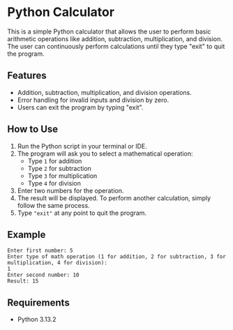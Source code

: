 
# Python Calculator

This is a simple Python calculator that allows the user to perform basic arithmetic operations like addition, subtraction, multiplication, and division. The user can continuously perform calculations until they type "exit" to quit the program.

## Features

- Addition, subtraction, multiplication, and division operations.
- Error handling for invalid inputs and division by zero.
- Users can exit the program by typing "exit".

## How to Use

1. Run the Python script in your terminal or IDE.
2. The program will ask you to select a mathematical operation:
   - Type `1` for addition
   - Type `2` for subtraction
   - Type `3` for multiplication
   - Type `4` for division
3. Enter two numbers for the operation.
4. The result will be displayed. To perform another calculation, simply follow the same process.
5. Type `"exit"` at any point to quit the program.

## Example

```
Enter first number: 5
Enter type of math operation (1 for addition, 2 for subtraction, 3 for multiplication, 4 for division):
1
Enter second number: 10
Result: 15
```

## Requirements

- Python 3.13.2
